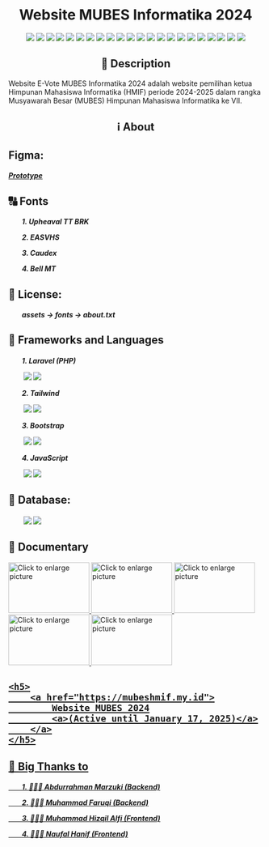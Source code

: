 <div align="center">
    <h1>Website MUBES Informatika 2024</h1>
</div>

<div align="center">
    <img src="https://img.shields.io/badge/MySQL-005C84?style=for-the-badge&logo=mysql&logoColor=white" />
    <img src="https://img.shields.io/badge/Adobe%20after%20affects-CF96FD?style=for-the-badge&logo=Adobe%20after%20effects&logoColor=39366" />
    <img src="https://img.shields.io/badge/Adobe%20Illustrator-FF9A00?style=for-the-badge&logo=adobe%20illustrator&logoColor=white" />
    <img src="https://img.shields.io/badge/Adobe%20Photoshop-31A8FF?style=for-the-badge&logo=Adobe%20Photoshop&logoColor=black" />
    <img src="https://img.shields.io/badge/Figma-F24E1E?style=for-the-badge&logo=figma&logoColor=white" />
    <img src="https://img.shields.io/badge/Bootstrap-563D7C?style=for-the-badge&logo=bootstrap&logoColor=whit" />
    <img src="https://img.shields.io/badge/Chart%20js-FF6384?style=for-the-badge&logo=chartdotjs&logoColor=white" />
    <img src="https://img.shields.io/badge/Composer-885630?style=for-the-badge&logo=Composer&logoColor=white" />
    <img src="https://img.shields.io/badge/Docker-2CA5E0?style=for-the-badge&logo=docker&logoColor=white" />
    <img src="https://img.shields.io/badge/Laragon-0E83CD?style=for-the-badge&logo=Laragon&logoColor=white" />
    <img src="https://img.shields.io/badge/Laravel-FF2D20?style=for-the-badge&logo=laravel&logoColor=white" />
    <img src="https://img.shields.io/badge/Markdown-000000?style=for-the-badge&logo=markdown&logoColor=white" />
    <img src="https://img.shields.io/badge/Nginx-009639?style=for-the-badge&logo=nginx&logoColor=white" />
    <img src="https://img.shields.io/badge/Tailwind_CSS-38B2AC?style=for-the-badge&logo=tailwind-css&logoColor=white" />
    <img src="https://img.shields.io/badge/Visual_Studio_Code-0078D4?style=for-the-badge&logo=visual%20studio%20code&logoColor=white" />
    <img src="https://img.shields.io/badge/CSS3-1572B6?style=for-the-badge&logo=css3&logoColor=white" />
    <img src="https://img.shields.io/badge/HTML5-E34F26?style=for-the-badge&logo=html5&logoColor=white" />
    <img src="https://img.shields.io/badge/JavaScript-323330?style=for-the-badge&logo=javascript&logoColor=F7DF1E" />
    <img src="https://img.shields.io/badge/json-5E5C5C?style=for-the-badge&logo=json&logoColor=white" />
    <img src="https://img.shields.io/badge/PHP-777BB4?style=for-the-badge&logo=php&logoColor=white" />
    <img src="https://img.shields.io/badge/Debian-A81D33?style=for-the-badge&logo=debian&logoColor=white" />
    <img src="https://img.shields.io/badge/Linux-FCC624?style=for-the-badge&logo=linux&logoColor=black" />
</div>

<div align="center">
    <h2>📝 Description</h2>
</div>

<p>
    Website E-Vote MUBES Informatika 2024 adalah website 
    pemilihan ketua Himpunan Mahasiswa Informatika (HMIF) 
    periode 2024-2025 dalam rangka Musyawarah Besar (MUBES) 
    Himpunan Mahasiswa Informatika ke VII.
</p>

<div align="center">
    <h2>ℹ️ About</h2>
</div>

<h2>
    Figma: 
    <h5>
        <a href="https://www.figma.com/design/VgkaqMaIDDh2IdytyGy1Gk/Website-MUBES-2024?node-id=0-1&t=fv5I9m3xOcn4Hpp4-1">Prototype</a>
    </h5>
</h2>

<h2>
    🔠 Fonts
    <h5>
        <p>&nbsp;&nbsp;&nbsp;&nbsp;&nbsp;&nbsp;&nbsp;&nbsp;1. Upheaval TT BRK</p>
        <p>&nbsp;&nbsp;&nbsp;&nbsp;&nbsp;&nbsp;&nbsp;&nbsp;2. EASVHS</p>
        <p>&nbsp;&nbsp;&nbsp;&nbsp;&nbsp;&nbsp;&nbsp;&nbsp;3. Caudex</p>
        <p>&nbsp;&nbsp;&nbsp;&nbsp;&nbsp;&nbsp;&nbsp;&nbsp;4. Bell MT</p>
    </h5>
</h2>

<h2>
    📇 License: 
    <h5>
        <p>
            <i>&nbsp;&nbsp;&nbsp;&nbsp;&nbsp;&nbsp;&nbsp;&nbsp;assets -> fonts -> about.txt</i>
        </p>
    </h5>
</h2>

<h2>
    📖 Frameworks and Languages
    <h5>
        <p>&nbsp;&nbsp;&nbsp;&nbsp;&nbsp;&nbsp;&nbsp;&nbsp;1. Laravel (PHP)</p>
        <p>&nbsp;&nbsp;&nbsp;&nbsp;&nbsp;&nbsp;&nbsp;&nbsp;
            <img src="https://img.shields.io/badge/PHP-777BB4?style=for-the-badge&logo=php&logoColor=white" />
            <img src="https://img.shields.io/badge/Laravel-FF2D20?style=for-the-badge&logo=laravel&logoColor=white" />
        </p>
        <p>&nbsp;&nbsp;&nbsp;&nbsp;&nbsp;&nbsp;&nbsp;&nbsp;2. Tailwind</p>
        <p>&nbsp;&nbsp;&nbsp;&nbsp;&nbsp;&nbsp;&nbsp;&nbsp;
            <img src="https://img.shields.io/badge/CSS3-1572B6?style=for-the-badge&logo=css3&logoColor=white" />
            <img src="https://img.shields.io/badge/Tailwind_CSS-38B2AC?style=for-the-badge&logo=tailwind-css&logoColor=white" />
        </p>
        <p>&nbsp;&nbsp;&nbsp;&nbsp;&nbsp;&nbsp;&nbsp;&nbsp;3. Bootstrap</p>
        <p>&nbsp;&nbsp;&nbsp;&nbsp;&nbsp;&nbsp;&nbsp;&nbsp;
            <img src="https://img.shields.io/badge/CSS3-1572B6?style=for-the-badge&logo=css3&logoColor=white" />
            <img src="https://img.shields.io/badge/Bootstrap-563D7C?style=for-the-badge&logo=bootstrap&logoColor=whit" />
        </p>
        <p>&nbsp;&nbsp;&nbsp;&nbsp;&nbsp;&nbsp;&nbsp;&nbsp;4. JavaScript</p>
        <p>&nbsp;&nbsp;&nbsp;&nbsp;&nbsp;&nbsp;&nbsp;&nbsp;
            <img src="https://img.shields.io/badge/JavaScript-323330?style=for-the-badge&logo=javascript&logoColor=F7DF1E" />
            <img src="https://img.shields.io/badge/Chart%20js-FF6384?style=for-the-badge&logo=chartdotjs&logoColor=white" />
        </p>
    </h5>
</h2>

<h2>
    📂 Database: 
    <h5>
        <p>&nbsp;&nbsp;&nbsp;&nbsp;&nbsp;&nbsp;&nbsp;&nbsp;
            <img src="https://img.shields.io/badge/MySQL-005C84?style=for-the-badge&logo=mysql&logoColor=white" />
            <img src="https://img.shields.io/badge/Laragon-0E83CD?style=for-the-badge&logo=Laragon&logoColor=white" />
        </p>
    </h5>
</h2>

<h2>
    📑 Documentary
</h2>

<a href="https://drive.google.com/uc?export=view&id=1cwNUlDMXA6xLdZZLV_hAIwEdvlHXpApj">
    <img src="https://drive.google.com/uc?export=view&id=1cwNUlDMXA6xLdZZLV_hAIwEdvlHXpApj" style="width: 160px; max-width: 100%; height: 100px; max-height: 100%" title="Click to enlarge picture" />
<a href="https://drive.google.com/uc?export=view&id=1Q-1F_0QwUdhyBsm9QSNFLPsBjnSAkssX">
    <img src="https://drive.google.com/uc?export=view&id=1Q-1F_0QwUdhyBsm9QSNFLPsBjnSAkssX" style="width: 160px; max-width: 100%; height: 100px; max-height: 100%" title="Click to enlarge picture" />
<a href="https://drive.google.com/uc?export=view&id=1_bAimfhYUG0Cd9dbvRhME-vkoPa-VeTO">
    <img src="https://drive.google.com/uc?export=view&id=1_bAimfhYUG0Cd9dbvRhME-vkoPa-VeTO" style="width: 160px; max-width: 100%; height: 100px; max-height: 100%" title="Click to enlarge picture" />
<a href="https://drive.google.com/uc?export=view&id=1andKdT653DbjSc5FvvtmEfSBlJi8BqZv">
    <img src="https://drive.google.com/uc?export=view&id=1andKdT653DbjSc5FvvtmEfSBlJi8BqZv" style="width: 160px; max-width: 100%; height: 100px; max-height: 100%" title="Click to enlarge picture" />
<a href="https://drive.google.com/uc?export=view&id=1gNieU2Tc8BdUmUUUHENazxEko5aJxIVk">
    <img src="https://drive.google.com/uc?export=view&id=1gNieU2Tc8BdUmUUUHENazxEko5aJxIVk" style="width: 160px; max-width: 100%; height: 100px; max-height: 100%" title="Click to enlarge picture" />
        
<h2>
    
    <h5>
        <a href="https://mubeshmif.my.id">
            Website MUBES 2024
            <a>(Active until January 17, 2025)</a>
        </a>
    </h5>
</h2>

<h2>
    🎉 Big Thanks to
    <h5>
        <p>&nbsp;&nbsp;&nbsp;&nbsp;&nbsp;&nbsp;&nbsp;&nbsp;1. 🧑🏻‍💻 Abdurrahman Marzuki (Backend)</p>
        <p>&nbsp;&nbsp;&nbsp;&nbsp;&nbsp;&nbsp;&nbsp;&nbsp;2. 🧑🏻‍💻 Muhammad Faruqi (Backend)</p>
        <p>&nbsp;&nbsp;&nbsp;&nbsp;&nbsp;&nbsp;&nbsp;&nbsp;3. 🧑🏻‍💻 Muhammad Hizqil Alfi (Frontend)</p>
        <p>&nbsp;&nbsp;&nbsp;&nbsp;&nbsp;&nbsp;&nbsp;&nbsp;4. 🧑🏻‍💻 Naufal Hanif (Frontend)</p>
    </h5>
</h2>
